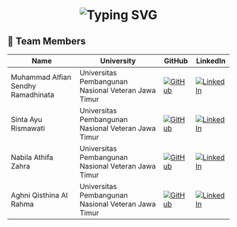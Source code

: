<h1 align="center" href="https://git.io/typing-svg" ><img src="https://readme-typing-svg.herokuapp.com?font=Fira+Code&size=34&pause=1000&color=FFFFFF&center=true&width=1400&lines=Hi+there,+Welcome+to+BuddyBlues+👋🏻" alt="Typing SVG" align="center" /></h1>

## 👥 Team Members
| Name                               | University                                          | GitHub                                                                                                | LinkedIn                                                                                                     |
|------------------------------------|-----------------------------------------------------|-------------------------------------------------------------------------------------------------------|--------------------------------------------------------------------------------------------------------------|
| Muhammad Alfian Sendhy Ramadhinata | Universitas Pembangunan Nasional Veteran Jawa Timur | [![GitHub](https://img.shields.io/badge/GitHub-100000?style=for-the-badge&logo=github&logoColor=white)](https://github.com/sendhyrama) | [![LinkedIn](https://img.shields.io/badge/LinkedIn-0077B5?style=for-the-badge&logo=linkedin&logoColor=white)](https://www.linkedin.com/in/sendhyrama/) |
| Sinta Ayu Rismawati                | Universitas Pembangunan Nasional Veteran Jawa Timur | [![GitHub](https://img.shields.io/badge/GitHub-100000?style=for-the-badge&logo=github&logoColor=white)](https://github.com/sintaayr) | [![LinkedIn](https://img.shields.io/badge/LinkedIn-0077B5?style=for-the-badge&logo=linkedin&logoColor=white)](https://www.linkedin.com/in/sintaayr/) |
| Nabila Athifa Zahra                | Universitas Pembangunan Nasional Veteran Jawa Timur | [![GitHub](https://img.shields.io/badge/GitHub-100000?style=for-the-badge&logo=github&logoColor=white)](https://github.com/nabilaazahra1743) | [![LinkedIn](https://img.shields.io/badge/LinkedIn-0077B5?style=for-the-badge&logo=linkedin&logoColor=white)](https://www.linkedin.com/in/nabila-athifah-zahra/) |
| Aghni Qisthina Al Rahma            | Universitas Pembangunan Nasional Veteran Jawa Timur | [![GitHub](https://img.shields.io/badge/GitHub-100000?style=for-the-badge&logo=github&logoColor=white)](https://github.com/aghniqisthi) | [![LinkedIn](https://img.shields.io/badge/LinkedIn-0077B5?style=for-the-badge&logo=linkedin&logoColor=white)](https://www.linkedin.com/in/aghni-qisthina-al-rahma/) |
